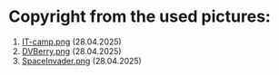 # Copyright from the used pictures:

1. [IT-camp.png](https://itcamp-dd.de/it-wintercamp-2025/) (28.04.2025)
2. [DVBerry.png](https://github.com/Julius-Babies/JH_DVBerry) (28.04.2025)
3. [SpaceInvader.png](https://www.vrogue.co/post/how-to-draw-space-invaders-pixel-art-8-bit-arcade-gam-vrogue-co) (28.04.2025)